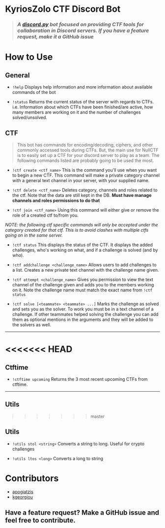 # KyriosZolo CTF Discord Bot

> ### _A [discord.py](http://discordpy.readthedocs.io/en/latest/) bot focused on providing CTF tools for collaboration in Discord servers. If you have a feature request, make it a GitHub issue_

# How to Use

## General

- `!help` Displays help information and more information about available commands of the bot

- `!status` Returns the current status of the server with regards to CTFs. i.e. Information about which CTFs have been finished/are active, how many members are working on it and the number of challenges solved/unsolved.

## CTF

> This bot has commands for encoding/decoding, ciphers, and other commonly accessed tools during CTFs. But, the main use for NullCTF is to easily set up a CTF for your discord server to play as a team. The following commands listed are probably going to be used the most.

- `!ctf create <ctf_name>` This is the command you'll use when you want to begin a new CTF. This command will make a private category channel with a general text channel in your server, with your supplied name.

- `!ctf delete <ctf_name>` Deletes category, channels and roles related to the ctf. Note that the data are still kept in the DB.
  **Must have manage channels and roles permissions to do that**

- `!ctf join <ctf_name>` Using this command will either give or remove the role of a created ctf to/from you.

_NOTE: the following ctf specific commands will only be accepted under the category created for that ctf. This is to avoid clashes with multiple ctfs going on in the same server._

- `!ctf status` This displays the status of the CTF. It displays the added challenges, who's working on what, and if a challenge is solved (and by who).

- `!ctf addchallenge <challenge_name>` Allows users to add challenges to a list. Creates a new private text channel with the challenge name given.

- `!ctf attempt <challenge_name>` Gives you permission to view the text channel of the challenge given and adds you to the members working on it. Note the challenge name must match the exact name from `!ctf status`

- `!ctf solve [<teammate> <teammate> ...]` Marks the challenge as solved and sets you as the solver. To work you must be in a text channel of a challenge. If other teammates helped solving the challenge you can add them as optional mentions in the arguments and they will be added to the solvers as well.

---
<<<<<<< HEAD
=======
## Ctftime

 * `!ctftime upcoming` Returns the 3 most recent upcoming CTFs from ctftime.

---
##  Utils 
>>>>>>> master

## Utils

- `!utils stol <string>` Converts a string to long. Useful for crypto challenges

- `!utils ltos <long>` Converts a long to string

# Contributors

- [apogiatzis](https://github.com/apogiatzis)
- [kgeorgiou](https://github.com/kgeorgiou)

## Have a feature request? Make a GitHub issue and feel free to contribute.

